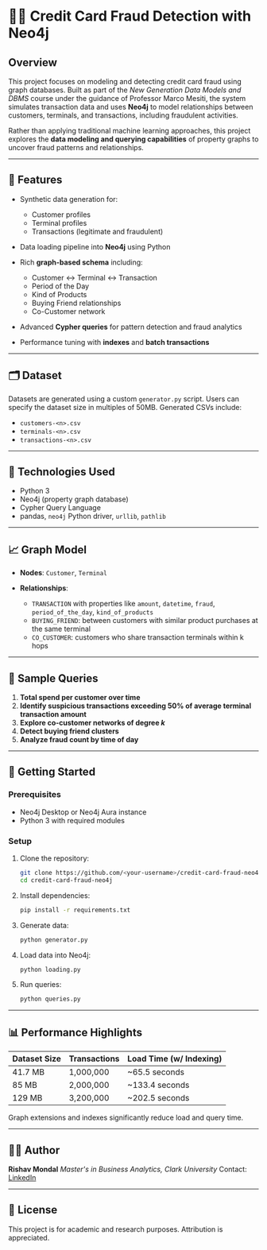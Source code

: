 # 🕵️‍♂️ Credit Card Fraud Detection with Neo4j

## Overview

This project focuses on modeling and detecting credit card fraud using graph databases. Built as part of the *New Generation Data Models and DBMS* course under the guidance of Professor Marco Mesiti, the system simulates transaction data and uses **Neo4j** to model relationships between customers, terminals, and transactions, including fraudulent activities.

Rather than applying traditional machine learning approaches, this project explores the **data modeling and querying capabilities** of property graphs to uncover fraud patterns and relationships.

---

## 🧠 Features

* Synthetic data generation for:

  * Customer profiles
  * Terminal profiles
  * Transactions (legitimate and fraudulent)
* Data loading pipeline into **Neo4j** using Python
* Rich **graph-based schema** including:

  * Customer ↔ Terminal ↔ Transaction
  * Period of the Day
  * Kind of Products
  * Buying Friend relationships
  * Co-Customer network
* Advanced **Cypher queries** for pattern detection and fraud analytics
* Performance tuning with **indexes** and **batch transactions**

---

## 🗂️ Dataset

Datasets are generated using a custom `generator.py` script. Users can specify the dataset size in multiples of 50MB. Generated CSVs include:

* `customers-<n>.csv`
* `terminals-<n>.csv`
* `transactions-<n>.csv`

---

## 🔧 Technologies Used

* Python 3
* Neo4j (property graph database)
* Cypher Query Language
* pandas, `neo4j` Python driver, `urllib`, `pathlib`

---

## 📈 Graph Model

* **Nodes**: `Customer`, `Terminal`
* **Relationships**:

  * `TRANSACTION` with properties like `amount`, `datetime`, `fraud`, `period_of_the_day`, `kind_of_products`
  * `BUYING_FRIEND`: between customers with similar product purchases at the same terminal
  * `CO_CUSTOMER`: customers who share transaction terminals within k hops

---

## 🧾 Sample Queries

1. **Total spend per customer over time**
2. **Identify suspicious transactions exceeding 50% of average terminal transaction amount**
3. **Explore co-customer networks of degree *k***
4. **Detect buying friend clusters**
5. **Analyze fraud count by time of day**

---

## 🚀 Getting Started

### Prerequisites

* Neo4j Desktop or Neo4j Aura instance
* Python 3 with required modules

### Setup

1. Clone the repository:

   ```bash
   git clone https://github.com/<your-username>/credit-card-fraud-neo4j.git
   cd credit-card-fraud-neo4j
   ```

2. Install dependencies:

   ```bash
   pip install -r requirements.txt
   ```

3. Generate data:

   ```bash
   python generator.py
   ```

4. Load data into Neo4j:

   ```bash
   python loading.py
   ```

5. Run queries:

   ```bash
   python queries.py
   ```

---

## 📊 Performance Highlights

| Dataset Size | Transactions | Load Time (w/ Indexing) |
| ------------ | ------------ | ----------------------- |
| 41.7 MB      | 1,000,000    | \~65.5 seconds          |
| 85 MB        | 2,000,000    | \~133.4 seconds         |
| 129 MB       | 3,200,000    | \~202.5 seconds         |

Graph extensions and indexes significantly reduce load and query time.

---

## 👨‍💻 Author

**Rishav Mondal**
*Master's in Business Analytics, Clark University*
Contact: [LinkedIn](https://www.linkedin.com/in/rishavmondal)

---

## 📄 License

This project is for academic and research purposes. Attribution is appreciated.
